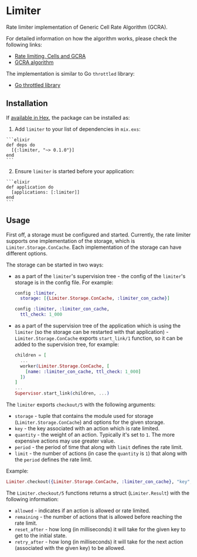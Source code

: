 # Limiter

Rate limiter implementation of Generic Cell Rate Algorithm (GCRA).

For detailed information on how the algorithm works, please check the following
links:

  * [Rate limiting, Cells and GCRA](https://brandur.org/rate-limiting)
  * [GCRA algorithm](https://en.wikipedia.org/wiki/Generic_cell_rate_algorithm)

The implementation is similar to Go `throttled` library:

  * [Go throttled library](https://github.com/throttled/throttled)

## Installation

If [available in Hex](https://hex.pm/docs/publish), the package can be installed as:

  1. Add `limiter` to your list of dependencies in `mix.exs`:

    ```elixir
    def deps do
      [{:limiter, "~> 0.1.0"}]
    end
    ```

  2. Ensure `limiter` is started before your application:

    ```elixir
    def application do
      [applications: [:limiter]]
    end
    ```

## Usage

First off, a storage must be configured and started. Currently, the rate
limiter supports one implementation of the storage, which is
`Limiter.Storage.ConCache`. Each implementation of the storage can have
different options.

The storage can be started in two ways:

  * as a part of the `limiter`'s supervision tree - the config of the
  `limiter`'s storage is in the config file. For example:

    ```elixir
    config :limiter,
      storage: [{Limiter.Storage.ConCache, :limiter_con_cache}]

    config :limiter, :limiter_con_cache,
      ttl_check: 1_000
    ```

  * as a part of the supervision tree of the application which is using the
  `limiter` (so the storage can be restarted with that application) -
  `Limiter.Storage.ConCache` exports `start_link/1` function, so it can be
  added to the supervision tree, for example:

    ```elixir
    children = [
      ...
      worker(Limiter.Storage.ConCache, [
        [name: :limiter_con_cache, ttl_check: 1_000]
      ])
    ]
    ...
    Supervisor.start_link(children, ...)
    ```

The `limiter` exports `checkout/5` with the following arguments:

  * `storage` - tuple that contains the module used for storage
  (`Limiter.Storage.ConCache`) and options for the given storage.
  * `key` - the key associated with an action which is rate limited.
  * `quantity` - the weight of an action. Typically it's set to `1`. The more
  expensive actions may use greater value.
  * `period` -  the period of time that along with `limit` defines the rate
  limit.
  * `limit` - the number of actions (in case the `quantity` is `1`) that
  along with the `period` defines the rate limit.

Example:

```elixir
Limiter.checkout({Limiter.Storage.ConCache, :limiter_con_cache}, "key", 1, 10_000, 5)
```

The `Limiter.checkout/5` functions returns a struct (`Limiter.Result`) with the
following information:

  * `allowed` - indicates if an action is allowed or rate limited.
  * `remaining` - the number of actions that is allowed before reaching the rate
  limit.
  * `reset_after` - how long (in milliseconds) it will take for the given key
  to get to the initial state.
  * `retry_after` -  how long (in milliseconds) it will take for the next
  action (associated with the given key) to be allowed.
